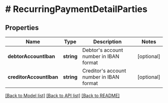 # # RecurringPaymentDetailParties

## Properties

Name | Type | Description | Notes
------------ | ------------- | ------------- | -------------
**debtorAccountIban** | **string** | Debtor&#39;s account number in IBAN format | [optional]
**creditorAccountIban** | **string** | Creditor&#39;s account number in IBAN format | [optional]

[[Back to Model list]](../../README.md#models) [[Back to API list]](../../README.md#endpoints) [[Back to README]](../../README.md)
